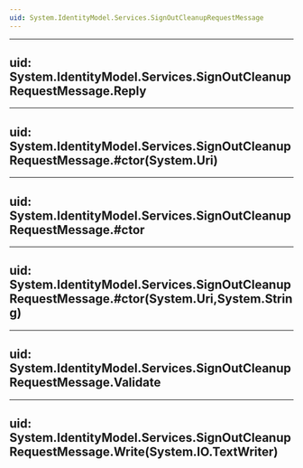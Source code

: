 ```yaml
---
uid: System.IdentityModel.Services.SignOutCleanupRequestMessage
---
```


---
uid: System.IdentityModel.Services.SignOutCleanupRequestMessage.Reply
---

---
uid: System.IdentityModel.Services.SignOutCleanupRequestMessage.#ctor(System.Uri)
---

---
uid: System.IdentityModel.Services.SignOutCleanupRequestMessage.#ctor
---

---
uid: System.IdentityModel.Services.SignOutCleanupRequestMessage.#ctor(System.Uri,System.String)
---

---
uid: System.IdentityModel.Services.SignOutCleanupRequestMessage.Validate
---

---
uid: System.IdentityModel.Services.SignOutCleanupRequestMessage.Write(System.IO.TextWriter)
---
